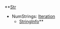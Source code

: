 **[Str](EntrenchmentStr.md)
  * NumStrings: [Iteration](Iteration.md)
    * [StringInfo](EntrenchmentStringInfo.md)**
